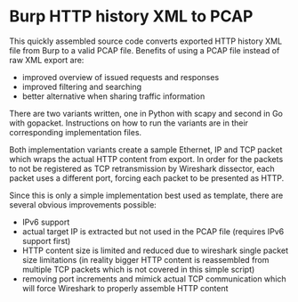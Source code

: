 # Burp HTTP history XML to PCAP

This quickly assembled source code converts exported HTTP history XML file from Burp to a valid PCAP file. 
Benefits of using a PCAP file instead of raw XML export are:
- improved overview of issued requests and responses
- improved filtering and searching
- better alternative when sharing traffic information

There are two variants written, one in Python with scapy and second in Go with gopacket. 
Instructions on how to run the variants are in their corresponding implementation files.

Both implementation variants create a sample Ethernet, IP and TCP packet which wraps the actual HTTP content from export. 
In order for the packets to not be registered as TCP retransmission by Wireshark dissector, each packet uses a different port, forcing each packet to be presented as HTTP.

Since this is only a simple implementation best used as template, there are several obvious improvements possible:
- IPv6 support
- actual target IP is extracted but not used in the PCAP file (requires IPv6 support first)
- HTTP content size is limited and reduced due to wireshark single packet size limitations (in reality bigger HTTP content is reassembled from multiple TCP packets which is not covered in this simple script)
- removing port increments and mimick actual TCP communication which will force Wireshark to properly assemble HTTP content
